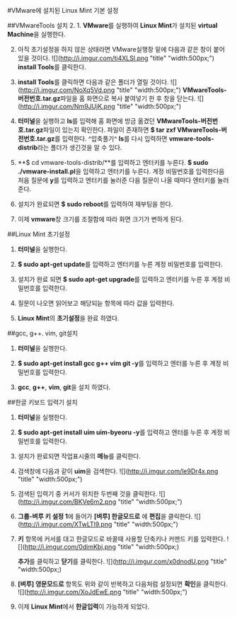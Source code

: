 #VMware에 설치된 Linux Mint 기본 설정

##VMwareTools 설치
2. 1. **VMware**를 실행하여 **Linux Mint**가 설치된 **virtual Machine**을 실행한다.

2. 아직 초기설정을 하지 않은 상태라면 VMware실행창 밑에 다음과 같은 창이 붙어있을 것이다.
	![](http://i.imgur.com/ti4XLSI.png "title" "width:500px;")
	 **install Tools**를 클릭한다.
    
3. **install Tools**를 클릭하면 다음과 같은 폴더가 열릴 것이다.
	![](http://i.imgur.com/NoXq5Vd.png "title" "width:500px;")
    **VMwareTools-버전번호.tar.gz**파일을 홈 화면으로 복사 붙여넣기 한 후 창을 닫는다.
    ![](http://i.imgur.com/Nm9JUjK.png "title" "width:500px;")
    
4. **터미널**을 실행하고 **ls**를 입력해 홈 화면에 방금 옮겼던 **VMwareTools-버전번호.tar.gz**파일이 있는지 확인한다.
	파일이 존재하면 **$ tar zxf VMwareTools-버전번호.tar.gz**를 입력한다. ^압축풀기^
	**ls**를 다시 입력하면 **vmware-tools-distrib**라는 폴더가 생긴것을 알 수 있다.
    
5. **$ cd vmware-tools-distrib/**를 입력하고 엔터키를 누른다.
	**$ sudo ./vmware-install.pl**을 입력하고 엔터키를 누른다.
    계정 비밀번호를 입력한다음 처음 질문에 **y**를 입력하고 엔터키를 눌러준 다음 질문이 나올 때마다 엔터키를 눌러준다.

6. 설치가 완료되면 **$ sudo reboot**를 입력하여 재부팅을 한다.

7. 이제 **vmware**창 크기를 조절함에 따라 화면 크기가 변하게 된다.

##Linux Mint 초기설정
1. **터미널**을 실행한다.

2. **$ sudo apt-get update**를 입력하고 엔터키를 누른  계정 비밀번호를 입력한다.

3. 설치가 완료 되면 **$ sudo apt-get upgrade**를 입력하고 엔터키를 누른 후 계정 비밀번호를 입력한다.

4. 질문이 나오면 읽어보고 해당되늗 항목에 따라 값을 입력한다.

5. **Linux Mint**의 **초기설정**을 완료 하였다.

##gcc, g++. vim, git설치
1. **터미널**을 실행한다.

2. **$ sudo apt-get install gcc g++ vim git -y**를 입력하고 엔터를 누른 후 계정 비밀번호를 입력한다.

3. **gcc**, **g++**, **vim**, **git**을 설치 하였다.

##한글 키보드 입력기 설치
1. **터미널**을 실행한다.

2. **$ sudo apt-get install uim uim-byeoru -y**를 입력하고 엔터를 누른 후 계정 비밀번호를 입력한다.

3. 설치가 완료되면 작업표시줄의 **메뉴**를 클릭한다.
 
4. 검색창에 다음과 같이 **uim**을 검색한다.
	![](http://i.imgur.com/le9Dr4x.png "title" "width:500px;")
    
5. 검색된 입력기 중 커서가 위치한 두번째 것을 클릭한다.
	![](http://i.imgur.com/BKVe6m2.png "title" "width:500px;")
    
6. **그룹-벼루 키 설정 1**에 들어가 **[벼루] 한글모드로** 에 **편집**을 클릭한다.
	![](http://i.imgur.com/XTwLTl9.png "title" "width:500px;")
    
7. **키** 항목에 커서를 대고 한글모드로 바꿀때 사용할 단축키나 커맨드 키를 입력한다.
	![](http://i.imgur.com/0dimKbj.png "title" "width:500px;)
    
    **추가**를 클릭하고 **닫기**를 클릭한다.
    ![](http://i.imgur.com/x0dnodU.png "title" "width:500px;)
    
8. **[벼루] 영문모드로** 항목도 위와 같이 반복하고 다음처럼 설정되면 **확인**을 클릭한다.
	![](http://i.imgur.com/XoJdEwE.png "title" "width:500px;")
    
9. 	이제 **Linux Mint**에서 **한글입력**이 가능하게 되었다.